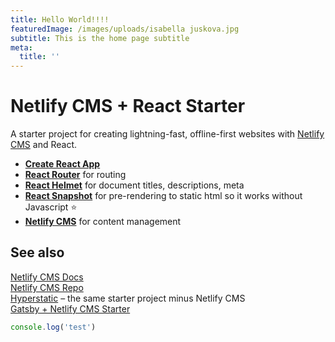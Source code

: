 ```yaml
---
title: Hello World!!!!
featuredImage: /images/uploads/isabella juskova.jpg
subtitle: This is the home page subtitle
meta:
  title: ''
---
```


# Netlify CMS + React Starter

A starter project for creating lightning-fast, offline-first websites with [Netlify CMS](https://netlifycms.org) and React.

* **[Create React App](https://github.com/facebookincubator/create-react-app)**
* **[React Router](https://github.com/ReactTraining/react-router)** for routing
* **[React Helmet](https://github.com/nfl/react-helmet)** for document titles, descriptions, meta
* **[React Snapshot](https://github.com/geelen/react-snapshot)** for pre-rendering to static html so it works without Javascript ⭐️
* **[Netlify CMS](https://github.com/netlify/netlify-cms)** for content management

## See also

[Netlify CMS Docs](https://www.netlifycms.org/docs/)  
[Netlify CMS Repo](https://github.com/netlify/netlify-cms)  
[Hyperstatic](https://github.com/Jinksi/hyperstatic) – the same starter project minus Netlify CMS  
[Gatsby + Netlify CMS Starter](https://github.com/AustinGreen/gatsby-starter-netlify-cms)

```javascript
console.log('test')
```
